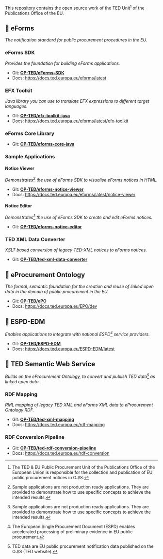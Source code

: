 This repository contains the open source work of the TED Unit[^ted-unit] of the Publications Office of the EU.

[^ted-unit]: The TED & EU Public Procurement Unit of the Publications Office of the European Union is responsible for the collection and publication of EU public procurement notices in OJ/S[^ojs].
[^ojs]: The Supplement of the Official Journal of the European Union (https://ted.europa.eu).
## :diamond_shape_with_a_dot_inside: eForms
_The notification standard for public procurement procedures in the EU._

### eForms SDK
_Provides the foundation for building eForms applications._
- Git: **[OP-TED/eForms-SDK](https://github.com/OP-TED/eForms-SDK)**
- Docs: https://docs.ted.europa.eu/eforms/latest

### EFX Toolkit
_Java library you can use to translate EFX expressions to different target languages._
- Git: [**OP-TED/efx-toolkit-java**]() 
- Docs: https://docs.ted.europa.eu/eforms/latest/efx-toolkit

### eForms Core Library
- Git: [**OP-TED/eforms-core-java**]()

### Sample Applications
[^samples]: Sample applications are not production ready applications. They are provided to demonstrate how to use specific concepts to achieve the intended results.

#### Notice Viewer
_Demonstrates[^samples] the use of eForms SDK to visualise eForms notices in HTML._
- Git: **[OP-TED/eforms-notice-viewer]()**
- Docs: https://docs.ted.europa.eu/eforms/latest/notice-viewer

#### Notice Editor
_Demonstrates[^samples] the use of eForms SDK to create and edit eForms notices._
- Git: [**OP-TED/eforms-notice-editor**](https://github.com/OP-TED/eforms-notice-editor)

### TED XML Data Converter
_XSLT based conversion of legacy TED-XML notices to eForms notices._

- Git: [**OP-TED/ted-xml-data-converter**](https://github.com/OP-TED/ted-xml-data-converter)

## :diamond_shape_with_a_dot_inside: eProcurement Ontology
_The formal, semantic foundation for the creation and reuse of linked open data in the domain of public procurement in the EU._
- Git: [**OP-TED/ePO**](https://github.com/OP-TED/ePO)
- Docs: https://docs.ted.europa.eu/EPO/dev

## :diamond_shape_with_a_dot_inside: ESPD-EDM
_Enables applications to integrate with national ESPD[^espd] service providers._
[^espd]: The European Single Procurement Document (ESPD) enables accelerated processing of preliminary evidence in EU public procurement.

- Git: [**OP-TED/ESPD-EDM**](https://github.com/OP-TED/ESPD-EDM)
- Docs: https://docs.ted.europa.eu/ESPD-EDM/latest

## :diamond_shape_with_a_dot_inside: TED Semantic Web Service
_Builds on the eProcurement Ontology, to convert and publish TED data[^ted-data] as linked open data._

[^ted-data]: TED data are EU public procurement notification data published on the OJ/S (TED website).

### RDF Mapping
_RML mapping of legacy TED XML and eForms XML data to eProcurement Ontology RDF._

- Git: [**OP-TED/ted-xml-mapping**](https://github.com/OP-TED/ted-xml-data-converter)
- Docs: https://docs.ted.europa.eu/rdf-mapping

### RDF Conversion Pipeline
- Git: [**OP-TED/ted-rdf-conversion-pipeline**](https://github.com/OP-TED/ted-rdf-conversion-pipeline)
- Docs: https://docs.ted.europa.eu/rdf-conversion

<!--

**Here are some ideas to get you started:**

🙋‍♀️ A short introduction - what is your organization all about?
🌈 Contribution guidelines - how can the community get involved?
👩‍💻 Useful resources - where can the community find your docs? Is there anything else the community should know?
🍿 Fun facts - what does your team eat for breakfast?
🧙 Remember, you can do mighty things with the power of [Markdown](https://docs.github.com/github/writing-on-github/getting-started-with-writing-and-formatting-on-github/basic-writing-and-formatting-syntax)
-->
